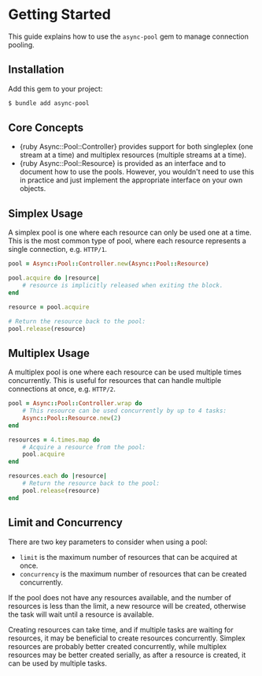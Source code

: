 # Getting Started

This guide explains how to use the `async-pool` gem to manage connection pooling.

## Installation

Add this gem to your project:

~~~ bash
$ bundle add async-pool
~~~

## Core Concepts

- {ruby Async::Pool::Controller} provides support for both singleplex (one stream at a time) and multiplex resources (multiple streams at a time).
- {ruby Async::Pool::Resource} is provided as an interface and to document how to use the pools. However, you wouldn't need to use this in practice and just implement the appropriate interface on your own objects.

## Simplex Usage

A simplex pool is one where each resource can only be used one at a time. This is the most common type of pool, where each resource represents a single connection, e.g. `HTTP/1`.

~~~ ruby
pool = Async::Pool::Controller.new(Async::Pool::Resource)

pool.acquire do |resource|
	# resource is implicitly released when exiting the block.
end

resource = pool.acquire

# Return the resource back to the pool:
pool.release(resource)
~~~

## Multiplex Usage

A multiplex pool is one where each resource can be used multiple times concurrently. This is useful for resources that can handle multiple connections at once, e.g. `HTTP/2`.

~~~ ruby
pool = Async::Pool::Controller.wrap do
	# This resource can be used concurrently by up to 4 tasks:
	Async::Pool::Resource.new(2)
end

resources = 4.times.map do
	# Acquire a resource from the pool:
	pool.acquire
end

resources.each do |resource|
	# Return the resource back to the pool:
	pool.release(resource)
end
~~~

## Limit and Concurrency

There are two key parameters to consider when using a pool:

- `limit` is the maximum number of resources that can be acquired at once.
- `concurrency` is the maximum number of resources that can be created concurrently.

If the pool does not have any resources available, and the number of resources is less than the limit, a new resource will be created, otherwise the task will wait until a resource is available.

Creating resources can take time, and if multiple tasks are waiting for resources, it may be beneficial to create resources concurrently. Simplex resources are probably better created concurrently, while multiplex resources may be better created serially, as after a resource is created, it can be used by multiple tasks.
